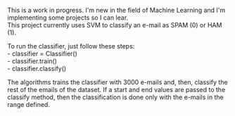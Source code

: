 This is a work in progress. I'm new in the field of Machine Learning and I'm implementing some projects so I can lear.<br />
This project currently uses SVM to classify an e-mail as SPAM (0) or HAM (1).<br />

To run the classifier, just follow these steps:<br />
    - classifier = Classifier()<br />
    - classifier.train()<br />
    - classifier.classify()<br />

The algorithms trains the classifier with 3000 e-mails and, then, classify the rest of the emails of the dataset.
If a start and end values are passed to the classify method, then the classification is done only with the e-mails
in the range defined.